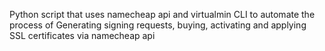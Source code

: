 Python script that uses namecheap api and virtualmin CLI to automate the process of
Generating signing requests, buying, activating and applying SSL certificates via namecheap api

